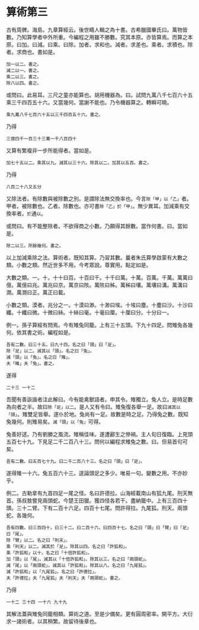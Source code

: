 # 算術第三

古有周髀。海島。九章算經云。後世疇人輯之為十書。古希臘國畢氏曰。萬物皆數。乃知算學者中外所重。今編程之用雖不勝數。究其本原。亦皆算焉。而算之本原。曰加。曰減。曰乘。曰除。加者。求和也。減者。求差也。乘者。求積也。除者。求商也。書如是。

```
加一以二。書之。
減二以一。書之。
乘二以三。書之。
除八以四。書之。
```

或問曰。此易耳。三尺之童亦能算也。胡用機器為。曰。試問九萬八千七百六十五乘三千四百五十六。又當幾何。當謝不能也。乃令機器算之。轉瞬可曉。

```
乘九萬八千七百六十五以三千四百五十六。書之。
```

乃得

```
三億四千一百三十三萬一千八百四十
```

又算有繁複非一步所能得者。當如是。

```
加七十五以二。乘其以九。減其以三十六。除其以二。加其以五百。書之。
```

乃得

```
八百二十八又五分
```

又除法者。有除數與被除數之別。是謂除法無交換率也。今言`除「甲」以「乙」`者。甲者。被除數也。乙者。除數也。亦可書`除「乙」於「甲」`。無少異耳。加減乘有交換率者。`於`通`以`。

或問曰。有不能整除者。不欲得商之小數。乃願得其餘數。當作何書。曰。當如是。

```
除二以三。所餘幾何。書之。
```

以上加減乘除之法。算術者。既知其算。乃習其數。曩者朱氏算學啟蒙有大數之類。小數之類。然近世多不用。今考眾說。尊實用。點定如是。

大數之類。一。十。十十曰百。十百曰千。十千曰萬。十萬。百萬。千萬。萬萬曰億。萬億曰兆。萬兆曰京。萬京曰陔。萬陔曰秭。萬秭曰壤。萬壤曰溝。萬溝曰澗。萬澗曰正。萬正曰載。

小數之類。漠者。兆分之一。十漠曰渺。十渺曰埃。十埃曰塵。十塵曰沙。十沙曰纖。十纖曰微。十微曰絲。十絲曰毫。十毫曰厘。十厘曰分。十分曰一。

例一。孫子算經有問焉。今有雉兔同籠。上有三十五頭。下九十四足。問雉兔各幾何。依其書之術。編程如是。

```
吾有二數。曰三十五。曰九十四。名之曰「頭」曰「足」。
除「足」以二。減其以「頭」。名之曰「兔」。
減「頭」以「兔」。名之曰「雉」。
夫「雉」夫「兔」。書之。
```

遂得

```
二十三 一十二
```

吾聞有善詼諧者注此解曰。今有能禽獸語者。申其令。雉獨立。兔人立。是時足數為向者之半。故曰`除「足」以二`。是人又有令曰。雉兔復各舉一足。故曰`減其以「頭」`。雉雙足皆舉。遂仆於地。兔尚有一足。故數是時之足。乃得兔之數。既知兔幾何。則雉易矣。`減「頭」以「兔」`可得。

兔善好逑。乃有劉勝之風流。雉稱佳味。遂遭酈生之慘禍。主人旬日復臨。上見頭五百七十九。下見足二千二百八十三。問何以編程求雉兔之數。曰。但易首句可矣。

```
吾有二數。曰五百七十九。曰二千二百八十三。名之曰「頭」曰「足」。
```

遂得雉一十六。兔五百六十三。遑論頭足之多少。唯易一句。變數之用。不亦妙乎。

例二。古勒拿有九首四足一尾之怪。名曰許德拉。山海經載南山有狐九尾。刑天無首。孫叔敖嘗見兩頭蛇。今楚王田獵。獲四怪各若干。盡納籠中。上有三百四十頭。三十二臂。下有二百十六足。四百十七尾。問許得拉。九尾狐。刑天。兩頭蛇。各幾何。

```
吾有四數。曰三百四十。曰三十二。曰二百十六。曰四百十七。名之曰「頭」曰「臂」曰「足」曰「尾」。
除「臂」以二。名之曰「刑天」。
乘「刑天」以二。減其於「足」。除其以四。名之曰「許狐和」。
乘「許狐和」以十。名之曰「十倍許狐和」。
加「頭」以「尾」。減其以「十倍許狐和」。除其以三。名之曰「兩頭蛇」。
減「尾」以「兩頭蛇」。減其以「許狐和」。除其以八。名之曰「九尾狐」。
減「許狐和」以「九尾狐」。名之曰「許德拉」。
夫「許德拉」夫「九尾狐」夫「刑天」夫「兩頭蛇」。書之。
```

乃得

```
一十二 三十四 一十六 九十九
```

其解法蓋與雉兔同籠相類。算術之道。至是少備矣。更有圓周密率。開平方。大衍求一諸術者。以其稍繁。故留待後章也。






